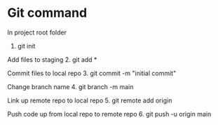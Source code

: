 # Git command

In project root folder
1. git init

Add files to staging
2. git add *

Commit files to local repo
3. git commit -m "initial commit"

Change branch name
4. git branch -m main

Link up remote repo to local repo 
5. git remote add origin

Push code up from local repo to remote repo 
6. git push -u origin main